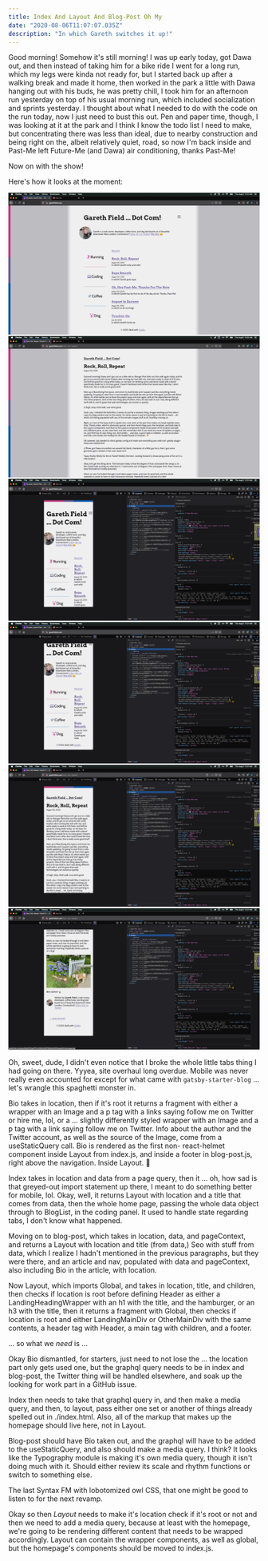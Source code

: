 ```yaml
---
title: Index And Layout And Blog-Post Oh My
date: "2020-08-06T11:07:07.035Z"
description: "In which Gareth switches it up!"
---
```


Good morning! Somehow it's still morning! I was up early today, got Dawa out, and then instead of taking him for a bike ride I went for a long run, which my legs were kinda not ready for, but I started back up after a walking break and made it home, then worked in the park a little with Dawa hanging out with his buds, he was pretty chill, I took him for an afternoon run yesterday on top of his usual morning run, which included socialization and sprints yesterday. I thought about what I needed to do with the code on the run today, now I just need to bust this out. Pen and paper time, though, I was looking at it at the park and I think I know the todo list I need to make, but concentrating there was less than ideal, due to nearby construction and being right on the, albeit relatively quiet, road, so now I'm back inside and Past-Me left Future-Me (and Dawa) air conditioning, thanks Past-Me!

Now on with the show!

Here's how it looks at the moment:

![Desktop: Homepage](./Desktop-Index.png)
![Desktop: Post](./Desktop-Post.png)
![Mobile: Homepage: Top](./Mobile-Index-Top.png)
![Mobile: Homepage: Bottom](./Mobile-Index-Bottom.png)
![Mobile: Post: Top](./Mobile-Post-Top.png)
![Mobile: Post: Bottom](./Mobile-Post-Bottom.png)

Oh, sweet, dude, I didn't even notice that I broke the whole little tabs thing I had going on there. Yyyea, site overhaul long overdue. Mobile was never really even accounted for except for what came with `gatsby-starter-blog` ... let's wrangle this spaghetti monster in.

Bio takes in location, then if it's root it returns a fragment with either a wrapper with an Image and a p tag with a links saying follow me on Twitter or hire me, lol, or a ... slightly differently styled wrapper with an Image and a p tag with a link saying follow me on Twitter. Info about the author and the Twitter account, as well as the source of the Image, come from a useStaticQuery call. Bio is rendered as the first non- react-helmet component inside Layout from index.js, and inside a footer in blog-post.js, right above the navigation. Inside Layout. 🤮

Index takes in location and data from a page query, then it ... oh, how sad is that greyed-out import statement up there, I meant to do something better for mobile, lol. Okay, well, it returns Layout with location and a title that comes from data, then the whole home page, passing the whole data object through to BlogList, in the coding panel. It used to handle state regarding tabs, I don't know what happened.

Moving on to blog-post, which takes in location, data, and pageContext, and returns a Layout with location and title (from data,) Seo with stuff from data, which I realize I hadn't mentioned in the previous paragraphs, but they were there, and an article and nav, populated with data and pageContext, also including Bio in the article, with location.

Now Layout, which imports Global, and takes in location, title, and children, then checks if location is root before defining Header as either a LandingHeadingWrapper with an h1 with the title, and the hamburger, or an h3 with the title, then it returns a fragment with Global, then checks if location is root and either LandingMainDiv or OtherMainDiv with the same contents, a header tag with Header, a main tag with children, and a footer.

... so what we _need_ is ...

Okay Bio dismantled, for starters, just need to not lose the ... the location part only gets used one, but the graphql query needs to be in index and blog-post, the Twitter thing will be handled elsewhere, and soak up the looking for work part in a GitHub issue.

Index then needs to take that graphql query in, and then make a media query, and then, to layout, pass either one set or another of things already spelled out in ./index.html. Also, all of the markup that makes up the homepage should live here, not in Layout.

Blog-post should have Bio taken out, and the graphql will have to be added to the useStaticQuery, and also should make a media query. I think? It looks like the Typography module is making it's own media query, though it isn't doing much with it. Should either review its scale and rhythm functions or switch to something else.

The last Syntax FM with lobotomized owl CSS, that one might be good to listen to for the next revamp.

Okay so then _Layout_ needs to make it's location check if it's root or not and then we need to add a media query, because at least with the homepage, we're going to be rendering different content that needs to be wrapped accordingly. Layout can contain the wrapper components, as well as global, but the homepage's components should be moved to index.js.
